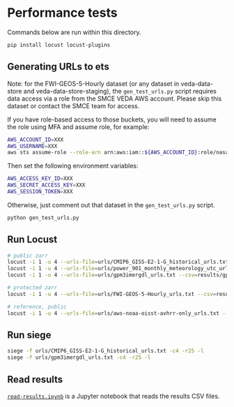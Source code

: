 # Performance tests

Commands below are run within this directory.

```bash
pip install locust locust-plugins
```

## Generating URLs to ets

Note: for the FWI-GEOS-5-Hourly dataset (or any dataset in veda-data-store and veda-data-store-staging), the `gen_test_urls.py` script requires data access via a role from the SMCE VEDA AWS account. Please skip this dataset or contact the SMCE team for access.

If you have role-based access to those buckets, you will need to assume the role using MFA and assume role, for example:

```bash
AWS_ACCOUNT_ID=XXX
AWS_USERNAME=XXX
aws sts assume-role --role-arn arn:aws:iam::${AWS_ACCOUNT_ID}:role/nasa-veda-prod --role-session-name aimees-session --serial-number arn:aws:iam::${AWS_ACCOUNT_ID}:mfa/${AWS_USERNAME} --token-code XXX
```

Then set the following environment variables:

```bash
AWS_ACCESS_KEY_ID=XXX
AWS_SECRET_ACCESS_KEY=XXX
AWS_SESSION_TOKEN=XXX
```

Otherwise, just comment out that dataset in the `gen_test_urls.py` script.

```bash
python gen_test_urls.py
```

## Run Locust

```bash
# public zarr
locust -i 1 -u 4 --urls-file=urls/CMIP6_GISS-E2-1-G_historical_urls.txt --csv=results/cmip6
locust -i 1 -u 4 --urls-file=urls/power_901_monthly_meteorology_utc_urls.txt --csv=results/power_meteorology
locust -i 1 -u 4 --urls-file=urls/gpm3imergdl_urls.txt --csv=results/gpm3imergdl

# protected zarr
locust -i 1 -u 4 --urls-file=urls/FWI-GEOS-5-Hourly_urls.txt --csv=results/FWI-GEOS

# reference, public
locust -i 1 -u 4 --urls-file=urls/aws-noaa-oisst-avhrr-only_urls.txt --csv=results/noaa-oisst
```

## Run siege

```bash
siege -f urls/CMIP6_GISS-E2-1-G_historical_urls.txt -c4 -r25 -l
siege -f urls/gpm3imergdl_urls.txt -c4 -r25 -l
```

## Read results

[`read-results.ipynb`](./read-results.ipynb) is a Jupyter notebook that reads the results CSV files.

